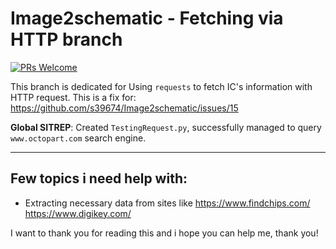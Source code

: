 # Image2schematic - Fetching via HTTP branch

[![PRs Welcome](https://img.shields.io/badge/PRs-welcome-brightgreen.svg?style=flat-square)](https://makeapullrequest.com) 

This branch is dedicated for Using `requests` to fetch IC's information with HTTP request. This is a fix for: https://github.com/s39674/Image2schematic/issues/15

**Global SITREP**: Created `TestingRequest.py`, successfully managed to query `www.octopart.com` search engine.

---------------------------------------------------

## Few topics i need help with:

- Extracting necessary data from sites like https://www.findchips.com/ https://www.digikey.com/

I want to thank you for reading this and i hope you can help me, thank you!


